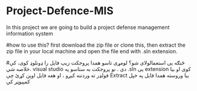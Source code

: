 # Project-Defence-MIS
In this project we are going to build a project defense management information system

#how to use this?
first download the zip file or clone this, 
then extract the zip file in your local machine 
and open the file end with .sln extension.

#څنګه یی استعمالولای شو؟
لومړی تاسو همدا پروجکت زیپ فایل را ډونلوډ کوی،
 کې خلاصه شي.  visual studio   دی . نو پروجکت به ستاسو په  .sln یی  extension  کوی او بیا فولډر ته وردننه کیږو ، او هغه فایل اوپن کړئ چې  Extract بیا وروسته همدا فایل په خپل کمپيوټر کي 
